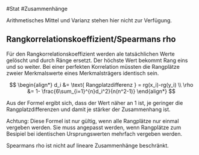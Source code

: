 #Stat #Zusammenhänge 

Arithmetisches Mittel und Varianz stehen hier nicht zur Verfügung.

## Rangkorrelationskoeffizient/Spearmans rho

Für den Rangkorrelationskoeffizient werden ale tatsächlichen Werte gelöscht und durch Ränge ersetzt. Der höchste Wert bekommt Rang eins und so weiter. Bei einer perfekten Korrelation müssten die Rangplätze zweier Merkmalswerte eines Merkmalsträgers identisch sein.

$$
\begin{align*}
d_i &= \text{ Rangplatzdifferenz } = rg(x_i)-rg(y_i) \\
\rho &= 1- \frac{6\sum_{i=1}^{n}d_i^2}{n(n^2-1)}
\end{align*}
$$

Aus der Formel ergibt sich, dass der Wert näher an 1 ist, je geringer die Rangplatzdifferenzen und damit je stärker der Zusammenhang ist. 

Achtung: Diese Formel ist nur gültig, wenn alle Rangplätze nur einmal vergeben werden. Sie muss angepasst werden, wenn Rangplätze zum Besipiel bei identischen Ursprungswerten mehrfach vergeben werden.

Spearmans rho ist nicht auf lineare Zusammenhänge beschränkt.